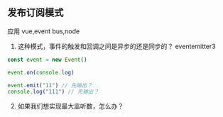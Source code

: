 <!--
 * @Author: Dalegac
 * @Date: 2021-08-20 11:30:17
 * @LastEditTime: 2021-08-20 14:13:44
 * @LastEditors: Dalegac
 * @Description: Just say something
-->

## 发布订阅模式

应用 vue,event bus,node

1. 这种模式，事件的触发和回调之间是异步的还是同步的？
   eventemitter3

```js
const event = new Event()

event.on(console.log)

event.emit("11") // 先输出？
console.log("111") // 先输出？
```

2. 如果我们想实现最大监听数，怎么办？
